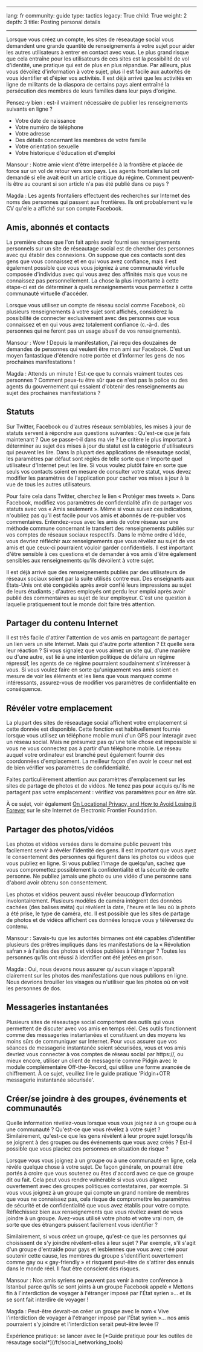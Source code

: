 

---

lang: fr
community: guide
type: tactics
legacy: True
child: True
weight: 2
depth: 3
title: Posting personal details

---

Lorsque vous créez un compte, les sites de réseautage social vous demandent une grande quantité de renseignements à votre sujet pour aider les autres utilisateurs à entrer en contact avec vous. Le plus grand risque que cela entraîne pour les utilisateurs de ces sites est la possibilité de vol d'identité, une pratique qui est de plus en plus répandue. Par ailleurs, plus vous dévoilez d'information à votre sujet, plus il est facile aux autorités de vous identifier et d'épier vos activités. Il est déjà arrivé que les activités en ligne de militants de la diaspora de certains pays aient entraîné la persécution des membres de leurs familles dans leur pays d'origine.

Pensez-y bien : est-il vraiment nécessaire de publier les renseignements suivants en ligne ?

- Votre date de naissance
- Votre numéro de téléphone
- Votre adresse
- Des détails concernant les membres de votre famille
- Votre orientation sexuelle
- Votre historique d'éducation et d'emploi

<div class="background" markdown=1>
Mansour : Notre amie vient d'être interpellée à la frontière et placée de force sur un vol de retour vers son pays. Les agents frontaliers lui ont demandé si elle avait écrit un article critique du régime. Comment peuvent-ils être au courant si son article n'a pas été publié dans ce pays ?

Magda : Les agents frontaliers effectuent des recherches sur Internet des noms des personnes qui passent aux frontières. Ils ont probablement vu le CV qu'elle a affiché sur son compte Facebook.
</div>

## Amis, abonnés et contacts ##

La première chose que l'on fait après avoir fourni ses renseignements personnels sur un site de réseautage social est de chercher des personnes avec qui établir des connexions. On suppose que ces contacts sont des gens que vous connaissez et en qui vous avez confiance, mais il est également possible que vous vous joigniez à une communauté virtuelle composée d'individus avec qui vous avez des affinités mais que vous ne connaissez pas personnellement. La chose la plus importante à cette étape-ci est de déterminer à quels renseignements vous permettez à cette communauté virtuelle d'accéder.

Lorsque vous utilisez un compte de réseau social comme Facebook, où plusieurs renseignements à votre sujet sont affichés, considérez la possibilité de connecter exclusivement avec des personnes que vous connaissez et en qui vous avez totalement confiance (c.-à-d. des personnes qui ne feront pas un usage abusif de vos renseignements).

<div class="background" markdown=1>
Mansour : Wow ! Depuis la manifestation, j'ai reçu des douzaines de demandes de personnes qui veulent être mon ami sur Facebook. C'est un moyen fantastique d'étendre notre portée et d'informer les gens de nos prochaines manifestations !

Magda : Attends un minute ! Est-ce que tu connais vraiment toutes ces personnes ? Comment peux-tu être sûr que ce n'est pas la police ou des agents du gouvernement qui essaient d'obtenir des renseignements au sujet des prochaines manifestations ?
</div>

## Statuts ##

Sur Twitter, Facebook ou d'autres réseaux semblables, les mises à jour de statuts servent à répondre aux questions suivantes : Qu'est-ce que je fais maintenant ? Que se passe-t-il dans ma vie ? Le critère le plus important à déterminer au sujet des mises à jour du statut est la catégorie d'utilisateurs qui peuvent les lire. Dans la plupart des applications de réseautage social, les paramètres par défaut sont réglés de telle sorte que n'importe quel utilisateur d'Internet peut les lire. Si vous voulez plutôt faire en sorte que seuls vos contacts soient en mesure de consulter votre statut, vous devez modifier les paramètres de l'application pour cacher vos mises à jour à la vue de tous les autres utilisateurs.

Pour faire cela dans Twitter, cherchez le lien « Protéger mes tweets ». Dans Facebook, modifiez vos paramètres de confidentialité afin de partager vos statuts avec vos « Amis seulement ». Même si vous suivez ces indications, n'oubliez pas qu'il est facile pour vos amis et abonnés de re-publier vos commentaires. Entendez-vous avec les amis de votre réseau sur une méthode commune concernant le transfert des renseignements publiés sur vos comptes de réseaux sociaux respectifs. Dans le même ordre d'idée, vous devriez réfléchir aux renseignements que vous révélez au sujet de vos amis et que ceux-ci pourraient vouloir garder confidentiels. Il est important d'être sensible à ces questions et de demander à vos amis d'être également sensibles aux renseignements qu'ils dévoilent à votre sujet.

Il est déjà arrivé que des renseignements publiés par des utilisateurs de réseaux sociaux soient par la suite utilisés contre eux. Des enseignants aux États-Unis ont été congédiés après avoir confié leurs impressions au sujet de leurs étudiants ; d'autres employés ont perdu leur emploi après avoir publié des commentaires au sujet de leur employeur. C'est une question à laquelle pratiquement tout le monde doit faire très attention.



## Partager du contenu Internet ##

Il est très facile d'attirer l'attention de vos amis en partageant de partager un lien vers un site Internet. Mais qui d'autre porte attention ? Et quelle sera leur réaction ? Si vous signalez que vous aimez un site qui, d'une manière ou d'une autre, est lié à une intention politique de défaire un régime répressif, les agents de ce régime pourraient soudainement s'intéresser à vous.
Si vous voulez faire en sorte qu'uniquement vos amis soient en mesure de voir les éléments et les liens que vous marquez comme intéressants, assurez-vous de modifier vos paramètres de confidentialité en conséquence.

## Révéler votre emplacement ##

La plupart des sites de réseautage social affichent votre emplacement si cette donnée est disponible. Cette fonction est habituellement fournie lorsque vous utilisez un téléphone mobile muni d'un GPS pour interagir avec un réseau social. Mais ne présumez pas qu'une telle chose est impossible si vous ne vous connectez pas à partir d'un téléphone mobile. Le réseau auquel votre ordinateur est branché peut également fournir des coordonnées d'emplacement. La meilleur façon d'en avoir le coeur net est de bien vérifier vos paramètres de confidentialité.

Faites particulièrement attention aux paramètres d'emplacement sur les sites de partage de photos et de vidéos. Ne tenez pas pour acquis qu'ils ne partagent pas votre emplacement : vérifiez vos paramètres pour en être sûr.

À ce sujet, voir également [On Locational Privacy, and How to Avoid Losing it Forever](https://www.eff.org/wp/locational-privacy) sur le site Internet de Electronic Frontier Foundation.

## Partager des photos/vidéos ##

Les photos et vidéos versées dans le domaine public peuvent très facilement servir à révéler l'identité des gens. Il est important que vous ayez le consentement des personnes qui figurent dans les photos ou vidéos que vous publiez en ligne. Si vous publiez l'image de quelqu'un, sachez que vous compromettez possiblement la confidentialité et la sécurité de cette personne. Ne publiez jamais une photo ou une vidéo d'une personne sans d'abord avoir obtenu son consentement. 

Les photos et vidéos peuvent aussi révéler beaucoup d'information involontairement. Plusieurs modèles de caméra intègrent des données cachées (des balises méta) qui révèlent la date, l'heure et le lieu où la photo a été prise, le type de caméra, etc. Il est possible que les sites de partage de photos et de vidéos affichent ces données lorsque vous y téléversez du contenu.


<div class="background" markdown=1>
Mansour : Savais-tu que les autorités birmanes ont été capables d'identifier plusieurs des prêtres impliqués dans les manifestations de la « Révolution safran » à l'aides des photos et vidéos publiées à l'étranger ? Toutes les personnes qu'ils ont réussi à identifier ont été jetées en prison.

Magda : Oui, nous devons nous assurer qu'aucun visage n'apparaît clairement sur les photos des manifestations que nous publions en ligne. Nous devrions brouiller les visages ou n'utiliser que les photos où on voit les personnes de dos.
</div>

## Messageries instantanées ##

Plusieurs sites de réseautage social comportent des outils qui vous permettent de discuter avec vos amis en temps réel. Ces outils fonctionnent comme des messageries instantanées et constituent un des moyens les moins sûrs de communiquer sur Internet. Pour vous assurer que vos séances de messagerie instantanée soient sécurisées, vous et vos amis devriez vous connecter à vos comptes de réseau social par https://, ou mieux encore, utiliser un client de messagerie comme Pidgin avec le module complémentaire Off-the-Record, qui utilise une forme avancée de chiffrement. À ce sujet, veuillez lire le guide pratique 'Pidgin+OTR messagerie instantanée sécurisée'. 

## Créer/se joindre à des groupes, événements et communautés ##

Quelle information révélez-vous lorsque vous vous joignez à un groupe ou à une communauté ? Qu'est-ce que vous révélez à votre sujet ? Similairement, qu'est-ce que les gens révèlent à leur propre sujet lorsqu'ils se joignent à des groupes ou des événements que vous avez créés ? Est-il possible que vous placiez ces personnes en situation de risque ?

Lorsque vous vous joignez à un groupe ou à une communauté en ligne, cela révèle quelque chose à votre sujet. De façon générale, on pourrait être portés à croire que vous soutenez ou êtes d'accord avec ce que ce groupe dit ou fait. Cela peut vous rendre vulnérable si vous vous alignez ouvertement avec des groupes politiques contestataires, par exemple. Si vous vous joignez à un groupe qui compte un grand nombre de membres que vous ne connaissez pas, cela risque de compromettre les paramètres de sécurité et de confidentialité que vous avez établis pour votre compte. Réfléchissez bien aux renseignements que vous révélez avant de vous joindre à un groupe. Avez-vous utilisé votre photo et votre vrai nom, de sorte que des étrangers puissent facilement vous identifier ?

Similairement, si vous créez un groupe, qu'est-ce que les personnes qui choisissent de s'y joindre révèlent-elles à leur sujet ? Par exemple, s'il s'agit d'un groupe d'entraide pour gays et lesbiennes que vous avez créé pour soutenir cette cause, les membres du groupe s'identifient ouvertement comme gay ou « gay-friendly » et risquent peut-être de s'attirer des ennuis dans le monde réel. Il faut être conscient des risques.

<div class="background" markdown=1>
Mansour : Nos amis syriens ne peuvent pas venir à notre conférence à Istanbul parce qu'ils se sont joints à un groupe Facebook appelé « Mettons fin à l'interdiction de voyager à l'étranger imposé par l'État syrien »... et ils se sont fait interdire de voyager !

Magda : Peut-être devrait-on créer un groupe avec le nom « Vive l'interdiction de voyager à l'étranger imposé par l'État syrien »... nos amis pourraient s'y joindre et l'interdiction serait peut-être levée !?
</div>

<div class=getstarted markdown=1>
Expérience pratique: se lancer avec le [*Guide pratique pour les outiles de résautage social*](/fr/social_networking_tools)
</div>


